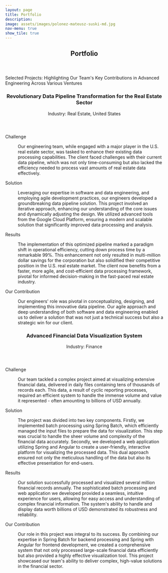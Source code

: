 ```yaml
---
layout: page
title: Portfolio
description: 
image: assets/images/polonez-mateusz-suski-md.jpg
nav-menu: true
show_tile: true
---
```

<!--
# (trfrmr)
Category: Software Engineering, Data Engineering
-->
<!-- Main -->
<div id="main">

<!-- One -->
<section id="one">
	<div class="inner">
		<header class="">
			<h2>Portfolio</h2>
		</header>
		<p>Selected Projects: Highlighting Our Team's Key Contributions in Advanced Engineering Across Various Ventures</p>
	</div>
</section>

<!-- Two -->
<section id="two">
	<div class="inner">
		<header class="major">
			<h3>Revolutionary Data Pipeline Transformation for the Real Estate Sector</h3>
			<p>Industry: Real Estate, United States</p>
		</header>
		<div class="row">
			<dl>
				<span class="image left"><img src="{% link assets/images/real-estate-blake-wheeler-sm.jpg %}" alt="" /></span>
				<dt>Challenge</dt>
				<dd>
					<p>Our engineering team, while engaged with a major player in the U.S. real estate sector, was tasked to enhance their existing data processing capabilities. The client faced challenges with their current data pipeline, which was not only time-consuming but also lacked the efficiency needed to process vast amounts of real estate data effectively.</p>
				</dd>
				<dt>Solution</dt>
				<dd>
					<p>Leveraging our expertise in software and data engineering, and employing agile development practices, our engineers developed a groundbreaking data pipeline solution. This project involved an iterative approach, enhancing our understanding of the core issues and dynamically adjusting the design. We utilized advanced tools from the Google Cloud Platform, ensuring a modern and scalable solution that significantly improved data processing and analysis.</p>
				</dd>
				<dt>Results</dt>
				<dd>
					<p>The implementation of this optimized pipeline marked a paradigm shift in operational efficiency, cutting down process time by a remarkable 99%. This enhancement not only resulted in multi-million dollar savings for the corporation but also solidified their competitive position in the U.S. real estate market. The client now benefits from a faster, more agile, and cost-efficient data processing framework, pivotal for informed decision-making in the fast-paced real estate industry.</p>
				</dd>
				<dt>Our Contribution</dt>
				<dd>
					<p>Our engineers' role was pivotal in conceptualizing, designing, and implementing this innovative data pipeline. Our agile approach and deep understanding of both software and data engineering enabled us to deliver a solution that was not just a technical success but also a strategic win for our client.</p>
				</dd>
			</dl>
		</div>
		<header class="major">
			<h3>Advanced Financial Data Visualization System</h3>
			<p>Industry: Finance</p>
		</header>
		<div class="row">
			<dl>
				<span class="image left"><img src="{% link assets/images/numbers-mika-baumeister-md.jpg %}" alt="" /></span>
				<dt>Challenge</dt>
				<dd>
					<p>Our team tackled a complex project aimed at visualizing extensive financial data, delivered in daily files containing tens of thousands of records each. This data, a result of cyclic reporting processes, required an efficient system to handle the immense volume and value it represented - often amounting to billions of USD annually.</p>
				</dd>
				<dt>Solution</dt>
				<dd>
					<p>The project was divided into two key components. Firstly, we implemented batch processing using Spring Batch, which efficiently managed the input files to prepare the data for visualization. This step was crucial to handle the sheer volume and complexity of the financial data accurately. Secondly, we developed a web application utilizing Spring and Angular to create a user-friendly, interactive platform for visualizing the processed data. This dual approach ensured not only the meticulous handling of the data but also its effective presentation for end-users.</p>
				</dd>
				<dt>Results</dt>
				<dd>
					<p>Our solution successfully processed and visualized several million financial records annually. The sophisticated batch processing and web application we developed provided a seamless, intuitive experience for users, allowing for easy access and understanding of complex financial information. The system's ability to handle and display data worth billions of USD demonstrated its robustness and reliability.</p>
				</dd>
				<dt>Our Contribution</dt>
				<dd>
					<p>Our role in this project was integral to its success. By combining our expertise in Spring Batch for backend processing and Spring with Angular for frontend development, we created a comprehensive system that not only processed large-scale financial data efficiently but also provided a highly effective visualization tool. This project showcased our team's ability to deliver complex, high-value solutions in the financial sector.</p>
				</dd>
    			</dl>
  		</div>
	</div>
</section>
</div>
